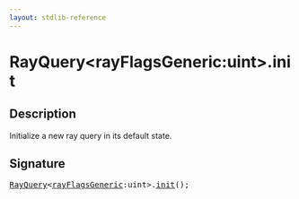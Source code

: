 ```yaml
---
layout: stdlib-reference
---
```


# RayQuery\<rayFlagsGeneric:uint\>\.init

## Description

Initialize a new ray query in its default state.




## Signature 

<pre>
<a href="index.html" class="code_type">RayQuery</a>&lt;<a href="index.html#decl-rayFlagsGeneric" class="code_var">rayFlagsGeneric</a>:<span class="code_keyword">uint</span>&gt;.<a href="init.html">init</a>();

</pre>

